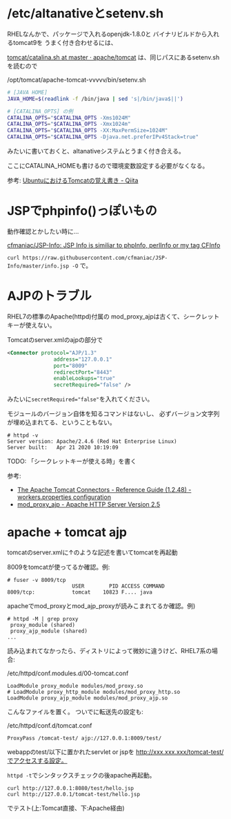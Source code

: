 
# /etc/altanativeとsetenv.sh

RHELなんかで、パッケージで入れるopenjdk-1.8.0と
バイナリビルドから入れるtomcat9を
うまく付き合わせるには、

[tomcat/catalina.sh at master · apache/tomcat](https://github.com/apache/tomcat/blob/master/bin/catalina.sh)
は、同じパスにあるsetenv.shを読むので

/opt/tomcat/apache-tomcat-vvvvv/bin/setenv.sh
```sh
# [JAVA HOME]
JAVA_HOME=$(readlink -f /bin/java | sed 's|/bin/java$||')

# [CATALINA_OPTS] の例
CATALINA_OPTS="$CATALINA_OPTS -Xms1024M"
CATALINA_OPTS="$CATALINA_OPTS -Xmx1024m"
CATALINA_OPTS="$CATALINA_OPTS -XX:MaxPermSize=1024M"
CATALINA_OPTS="$CATALINA_OPTS -Djava.net.preferIPv4Stack=true"
```
みたいに書いておくと、altanativeシステムとうまく付き合える。

ここにCATALINA_HOMEも書けるので環境変数設定する必要がなくなる。

参考:
[UbuntuにおけるTomcatの覚え書き - Qiita](https://qiita.com/hidekuro/items/119317f826253326e490)


# JSPでphpinfo()っぽいもの

動作確認とかしたい時に...

[cfmaniac/JSP-Info: JSP Info is similiar to phpInfo, perlInfo or my tag CFInfo](https://github.com/cfmaniac/JSP-Info)

`curl https://raw.githubusercontent.com/cfmaniac/JSP-Info/master/info.jsp -O`
で。


# AJPのトラブル

RHEL7の標準のApache(httpd)付属の
mod_proxy_ajpは古くて、シークレットキーが使えない。

Tomcatのserver.xmlのajpの部分で

```xml
<Connector protocol="AJP/1.3"
               address="127.0.0.1"
               port="8009"
               redirectPort="8443"
               enableLookups="true"
               secretRequired="false" />
```
みたいに`secretRequired="false"`を入れてください。

モジュールのバージョン自体を知るコマンドはないし、
必ずバージョン文字列が埋め込まれてる、ということもない。
```
# httpd -v
Server version: Apache/2.4.6 (Red Hat Enterprise Linux)
Server built:   Apr 21 2020 10:19:09
```

TODO: 「シークレットキーが使える時」を書く

参考:
- [The Apache Tomcat Connectors - Reference Guide (1.2.48) - workers.properties configuration](https://tomcat.apache.org/connectors-doc/reference/workers.html)
- [mod_proxy_ajp - Apache HTTP Server Version 2.5](https://httpd.apache.org/docs/trunk/en/mod/mod_proxy_ajp.html)

# apache + tomcat ajp

tomcatのserver.xmlに↑のような記述を書いてtomcatを再起動

8009をtomcatが使ってるか確認。例:
```
# fuser -v 8009/tcp
                     USER        PID ACCESS COMMAND
8009/tcp:            tomcat    10823 F.... java
```

apacheでmod_proxyとmod_ajp_proxyが読みこまれてるか確認。例)
```
# httpd -M | grep proxy
 proxy_module (shared)
 proxy_ajp_module (shared)
...
```

読み込まれてなかったら、ディストリによって微妙に違うけど、RHEL7系の場合:

/etc/httpd/conf.modules.d/00-tomcat.conf
```
LoadModule proxy_module modules/mod_proxy.so
# LoadModule proxy_http_module modules/mod_proxy_http.so
LoadModule proxy_ajp_module modules/mod_proxy_ajp.so
```
こんなファイルを置く。
ついでに転送先の設定も:

/etc/httpd/conf.d/tomcat.conf
```
ProxyPass /tomcat-test/ ajp://127.0.0.1:8009/test/
```
webappのtest/以下に置かれたservlet or jspを
http://xxx.xxx.xxx/tomcat-test/でアクセスする設定。

`httpd -t`でシンタックスチェックの後apache再起動。

```
curl http://127.0.0.1:8080/test/hello.jsp
curl http://127.0.0.1/tomcat-test/hello.jsp
```
でテスト(上:Tomcat直接、下:Apache経由)